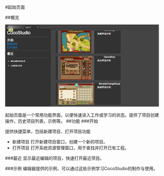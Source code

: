#起始页面

##概览

![](./res/main_window.png)

起始页面是一个常用功能界面，以便快速进入工作或学习的状态。提供了项目创建操作，历史项目列表，示例等。
##功能
###开始

提供快捷菜单，包括新建项目、打开项目功能

- 新建项目
打开新建项目窗口，创建一个新的项目。
- 打开项目
打开系统资源管理窗口，用于查找并打开已有工程。

###最近
显示最近编辑的项目，快速打开最近项目。

###示例
编辑器提供的示例，可以通过这些示例学习CocoStudio的制作与使用。